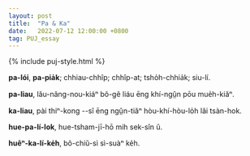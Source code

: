 ```yaml
---
layout: post
title:  "Pa & Ka"
date:   2022-07-12 12:00:00 +0800
tag: PUJ_essay
---
```


{% include puj-style.html %}

**pa-lói**, **pa-pia̍k**; chhiau-chhîp; chhîp-at; tsho̍h-chhia̍k; siu-lí.

**pa-liau**, lău-nâng-nou-kiáⁿ bô-gê liáu ēng khí-ngṳ̂n pōu mue̍h-kiăⁿ.

**ka-liau**, pài thiⁿ-kong &#x002D;&#x002D;sî ēng ngṳ̂n-tiăⁿ hòu-khí-hòu-lo̍h lâi tsàn-hok.

**hue-pa-lí-lok**, hue-tsham-jī-hō mih sek-sîn ŭ.

**huêⁿ-ka-lí-ke̍h**, bô-chiŭ-sì sì-suàⁿ ke̍h.





